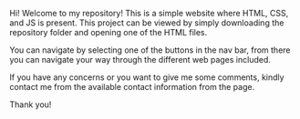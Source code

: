 Hi! Welcome to my repository! This is a simple website where HTML, CSS, and JS is present. This project can be viewed by simply downloading the repository folder and opening one of the HTML files.

You can navigate by selecting one of the buttons in the nav bar, from there you can navigate your way through the different web pages included. 

If you have any concerns or you want to give me some comments, kindly contact me from the available contact information from the page. 

Thank you!
